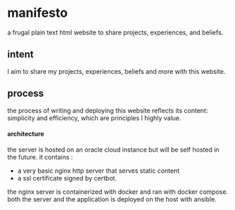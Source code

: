# manifesto


a frugal plain text html website to share projects, experiences, and beliefs.

## intent


I aim to share my projects, experiences, beliefs and more with this website.

## process


the process of writing and deploying this website reflects its content: simplicity and efficiency, which are principles I highly value.

#### architecture

the server is hosted on an oracle cloud instance but will be self hosted in the future. 
it contains :  
- a very basic nginx http server that serves static content  
- a ssl certificate signed by certbot.  

the nginx server is containerized with docker and ran with docker compose.  
both the server and the application is deployed on the host with ansible.
